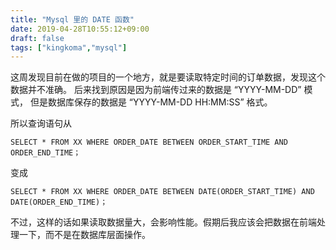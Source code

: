 ```yaml
---
title: "Mysql 里的 DATE 函数"
date: 2019-04-28T10:55:12+09:00
draft: false
tags: ["kingkoma","mysql"]
---
```


这周发现目前在做的项目的一个地方，就是要读取特定时间的订单数据，发现这个数据并不准确。
后来找到原因是因为前端传过来的数据是 “YYYY-MM-DD” 模式，
但是数据库保存的数据是 “YYYY-MM-DD HH:MM:SS” 格式。

所以查询语句从
``` Mysql
SELECT * FROM XX WHERE ORDER_DATE BETWEEN ORDER_START_TIME AND ORDER_END_TIME； 
```
变成
``` Mysql
SELECT * FROM XX WHERE ORDER_DATE BETWEEN DATE(ORDER_START_TIME) AND DATE(ORDER_END_TIME)； 
```

不过，这样的话如果读取数据量大，会影响性能。假期后我应该会把数据在前端处理一下，而不是在数据库层面操作。
